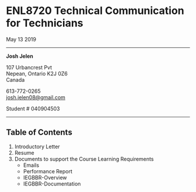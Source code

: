 # ENL8720 Technical Communication for Technicians

May 13 2019

----------

**Josh Jelen**

107 Urbancrest Pvt    
Nepean, Ontario K2J 0Z6   
Canada

613-772-0265  
josh.jelen08@gmail.com

Student # 040904503

----------

## Table of Contents
1. Introductory Letter
2. Resume
3. Documents to support the Course Learning Requirements
   - Emails
   - Performance Report
   - IEGBBR-Overview
   - IEGBBR-Documentation

